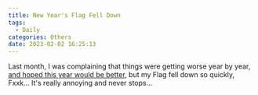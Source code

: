 ```yaml
---
title: New Year's Flag Fell Down
tags:
  - Daily
categories: Others
date: 2023-02-02 16:25:13
---
```


Last month, I was complaining that things were getting worse year by year, [and hoped this year would be better](一年比一年糟糕), but my Flag fell down so quickly, Fxxk... It's really annoying and never stops...
<!-- Abstract part -->
<!-- more -->
